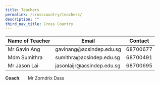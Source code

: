 ```yaml
---
title: Teachers
permalink: /crosscountry/teachers/
description: ""
third_nav_title: Cross Country
---
```

<table>
<thead>
  <tr>
    <th>Name of Teacher</th>
    <th>Email</th>
    <th> Contact</th>
  </tr>
</thead>
<tbody>
  <tr>
    <td>Mr Gavin Ang</td>
    <td>gavinang@acsindep.edu.sg</td>
    <td>68700677</td>
  </tr>
  <tr>
    <td>Mdm Sumithra</td>
    <td> sumithra@acsindep.edu.sg</td>
    <td>68700491</td>
  </tr>
  <tr>
    <td>Mr Jason Lai</td>
    <td>jasonlaijr@acsindep.edu.sg</td>
    <td>68700695</td>
  </tr>
</tbody>
</table>

**Coach**:      Mr Zorndrix Dass